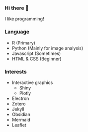 ### Hi there 👋

I like programming!

### Language

- R (Primary)
- Python (Mainly for image analysis)
- Javascript (Sometimes)
- HTML & CSS (Beginner)

### Interests

- Interactive graphics
  - Shiny
  - Plotly
- Electron
- Zotero
- Jekyll
- Obsidian
- Mermaid
- Leaflet

<!--
**maple60/maple60** is a ✨ _special_ ✨ repository because its `README.md` (this file) appears on your GitHub profile.

Here are some ideas to get you started:

- 🔭 I’m currently working on ...
- 🌱 I’m currently learning ...
- 👯 I’m looking to collaborate on ...
- 🤔 I’m looking for help with ...
- 💬 Ask me about ...
- 📫 How to reach me: ...
- 😄 Pronouns: ...
- ⚡ Fun fact: ...
-->
